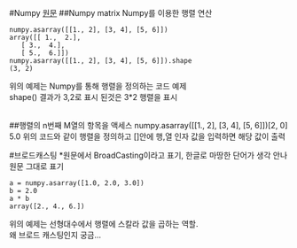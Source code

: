 #Numpy
[원문](http://deeplearning.net/software/theano/tutorial/numpy.html#matrix-conventions-for-machine-learning)
##Numpy matrix
Numpy를 이용한 행렬 연산<br>

    numpy.asarray([[1., 2], [3, 4], [5, 6]])
    array([[ 1.,  2.],
       [ 3.,  4.],
       [ 5.,  6.]])
    numpy.asarray([[1., 2], [3, 4], [5, 6]]).shape
    (3, 2)
위의 예제는 Numpy를 통해 행렬을 정의하는 코드 예제 <br>
shape() 결과가 3,2로 표시 된것은 3*2 행렬을 표시<br>

<br>
##행렬의 n번째 M열의 항목을 액세스
    numpy.asarray([[1., 2], [3, 4], [5, 6]])[2, 0]
    5.0
위의 코드와 같이 행렬을 정의하고 []안에 행,열 인자 값을 입력하면 해당 값이 출력

#브로드캐스팅
*원문에서 BroadCasting이라고 표기, 한글로 마땅한 단어가 생각 안나 원문 그대로 표기 <br>

    a = numpy.asarray([1.0, 2.0, 3.0])
    b = 2.0
    a * b
    array([2., 4., 6.])

위의 예제는 선형대수에서 행렬에 스칼라 값을 곱하는 역할.<br>
왜 브로드 캐스팅인지 궁금... 

 